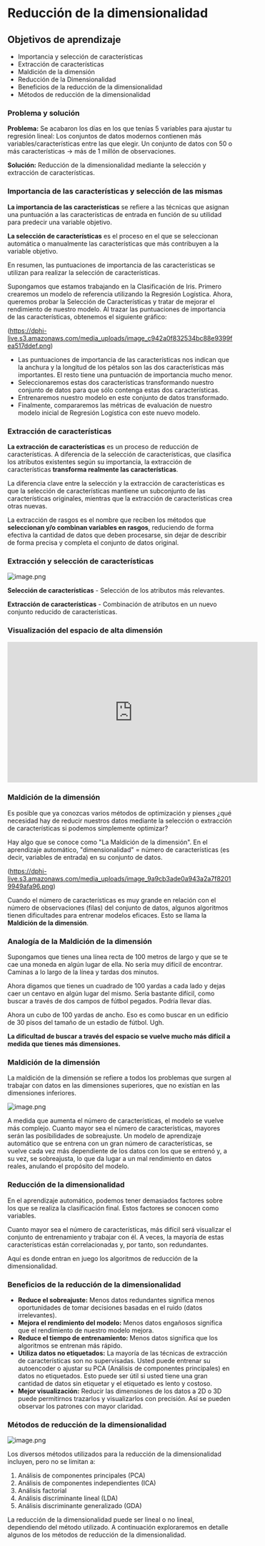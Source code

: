 # Reducción de la dimensionalidad

## Objetivos de aprendizaje

* Importancia y selección de características
* Extracción de características
* Maldición de la dimensión
* Reducción de la Dimensionalidad
* Beneficios de la reducción de la dimensionalidad
* Métodos de reducción de la dimensionalidad

### Problema y solución

**Problema:** Se acabaron los días en los que tenías 5 variables para ajustar tu regresión lineal: Los conjuntos de datos modernos contienen más variables/características entre las que elegir. Un conjunto de datos con 50 o más características -> más de 1 millón de observaciones.

**Solución:**
Reducción de la dimensionalidad mediante la selección y extracción de características.

### Importancia de las características y selección de las mismas

**La importancia de las características** se refiere a las técnicas que asignan una puntuación a las características de entrada en función de su utilidad para predecir una variable objetivo.

**La selección de características** es el proceso en el que se seleccionan automática o manualmente las características que más contribuyen a la variable objetivo.

En resumen, las puntuaciones de importancia de las características se utilizan para realizar la selección de características.

Supongamos que estamos trabajando en la Clasificación de Iris. Primero crearemos un modelo de referencia utilizando la Regresión Logística. Ahora, queremos probar la Selección de Características y tratar de mejorar el rendimiento de nuestro modelo. Al trazar las puntuaciones de importancia de las características, obtenemos el siguiente gráfico:



(https://dphi-live.s3.amazonaws.com/media_uploads/image_c942a0f832534bc88e9399fea517ddef.png)



* Las puntuaciones de importancia de las características nos indican que la anchura y la longitud de los pétalos son las dos características más importantes. El resto tiene una puntuación de importancia mucho menor.
* Seleccionaremos estas dos características transformando nuestro conjunto de datos para que sólo contenga estas dos características.
* Entrenaremos nuestro modelo en este conjunto de datos transformado.
* Finalmente, compararemos las métricas de evaluación de nuestro modelo inicial de Regresión Logística con este nuevo modelo.

### Extracción de características

**La extracción de características** es un proceso de reducción de características. A diferencia de la selección de características, que clasifica los atributos existentes según su importancia, la extracción de características **transforma realmente las características**.

La diferencia clave entre la selección y la extracción de características es que la selección de características mantiene un subconjunto de las características originales, mientras que la extracción de características crea otras nuevas.

La extracción de rasgos es el nombre que reciben los métodos que **seleccionan y/o combinan variables en rasgos**, reduciendo de forma efectiva la cantidad de datos que deben procesarse, sin dejar de describir de forma precisa y completa el conjunto de datos original.

### Extracción y selección de características






![image.png](https://dphi-live.s3.amazonaws.com/media_uploads/image_40c45ead07c9428b9dba41f49aa14708.png)






**Selección de características** - Selección de los atributos más relevantes.

**Extracción de características** - Combinación de atributos en un nuevo conjunto reducido de características.

### Visualización del espacio de alta dimensión







<iframe width="560" height="315" src="https://www.youtube.com/embed/wvsE8jm1GzE" title="YouTube video player" frameborder="0" allow="accelerometer; autoplay; clipboard-write; encrypted-media; gyroscope; picture-in-picture" allowfullscreen></iframe>








### Maldición de la dimensión

Es posible que ya conozcas varios métodos de optimización y pienses ¿qué necesidad hay de reducir nuestros datos mediante la selección o extracción de características si podemos simplemente optimizar?

Hay algo que se conoce como "La Maldición de la dimensión". En el aprendizaje automático,
"dimensionalidad" = número de características (es decir, variables de entrada) en su conjunto de datos.






(https://dphi-live.s3.amazonaws.com/media_uploads/image_9a9cb3ade0a943a2a7f82019949afa96.png)








Cuando el número de características es muy grande en relación con el número de observaciones (filas) del conjunto de datos, algunos algoritmos tienen dificultades para entrenar modelos eficaces. Esto se llama la **Maldición de la dimensión**.

### Analogía de la Maldición de la dimensión

Supongamos que tienes una línea recta de 100 metros de largo y que se te cae una moneda en algún lugar de ella. No sería muy difícil de encontrar. Caminas a lo largo de la línea y tardas dos minutos.

Ahora digamos que tienes un cuadrado de 100 yardas a cada lado y dejas caer un centavo en algún lugar del mismo. Sería bastante difícil, como buscar a través de dos campos de fútbol pegados. Podría llevar días.

Ahora un cubo de 100 yardas de ancho. Eso es como buscar en un edificio de 30 pisos del tamaño de un estadio de fútbol. Ugh.

**La dificultad de buscar a través del espacio se vuelve mucho más difícil a medida que tienes más dimensiones.**

### Maldición de la dimensión

La maldición de la dimensión se refiere a todos los problemas que surgen al trabajar con datos en las dimensiones superiores, que no existían en las dimensiones inferiores.






![image.png](https://dphi-live.s3.amazonaws.com/media_uploads/image_2f70eb33799c477a9b363fd2cb3be348.png)







A medida que aumenta el número de características, el modelo se vuelve más complejo. Cuanto mayor sea el número de características, mayores serán las posibilidades de sobreajuste. Un modelo de aprendizaje automático que se entrena con un gran número de características, se vuelve cada vez más dependiente de los datos con los que se entrenó y, a su vez, se sobreajusta, lo que da lugar a un mal rendimiento en datos reales, anulando el propósito del modelo.



### Reducción de la dimensionalidad

En el aprendizaje automático, podemos tener demasiados factores sobre los que se realiza la clasificación final. Estos factores se conocen como variables.

Cuanto mayor sea el número de características, más difícil será visualizar el conjunto de entrenamiento y trabajar con él. A veces, la mayoría de estas características están correlacionadas y, por tanto, son redundantes.

Aquí es donde entran en juego los algoritmos de reducción de la dimensionalidad.

### Beneficios de la reducción de la dimensionalidad

* **Reduce el sobreajuste:** Menos datos redundantes significa menos oportunidades de tomar decisiones basadas en el ruido (datos irrelevantes).
* **Mejora el rendimiento del modelo:** Menos datos engañosos significa que el rendimiento de nuestro modelo mejora.
* **Reduce el tiempo de entrenamiento:** Menos datos significa que los algoritmos se entrenan más rápido.
* **Utiliza datos no etiquetados:** La mayoría de las técnicas de extracción de características son no supervisadas. Usted puede entrenar su autoencoder o ajustar su PCA (Análisis de componentes principales) en datos no etiquetados. Esto puede ser útil si usted tiene una gran cantidad de datos sin etiquetar y el etiquetado es lento y costoso.
* **Mejor visualización:** Reducir las dimensiones de los datos a 2D o 3D puede permitirnos trazarlos y visualizarlos con precisión. Así se pueden observar los patrones con mayor claridad.

### Métodos de reducción de la dimensionalidad

![image.png](https://dphi-live.s3.amazonaws.com/media_uploads/image_ed8c08cc062f453d9e9556f97ae4c5b0.png)

Los diversos métodos utilizados para la reducción de la dimensionalidad incluyen, pero no se limitan a:

1. Análisis de componentes principales (PCA)
2. Análisis de componentes independientes (ICA)
3. Análisis factorial
4. Análisis discriminante lineal (LDA)
5. Análisis discriminante generalizado (GDA)

La reducción de la dimensionalidad puede ser lineal o no lineal, dependiendo del método utilizado. A continuación exploraremos en detalle algunos de los métodos de reducción de la dimensionalidad.